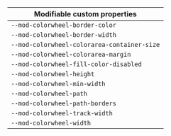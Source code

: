 | Modifiable custom properties                |
| ------------------------------------------- |
| `--mod-colorwheel-border-color`             |
| `--mod-colorwheel-border-width`             |
| `--mod-colorwheel-colorarea-container-size` |
| `--mod-colorwheel-colorarea-margin`         |
| `--mod-colorwheel-fill-color-disabled`      |
| `--mod-colorwheel-height`                   |
| `--mod-colorwheel-min-width`                |
| `--mod-colorwheel-path`                     |
| `--mod-colorwheel-path-borders`             |
| `--mod-colorwheel-track-width`              |
| `--mod-colorwheel-width`                    |
